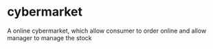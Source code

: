 # cybermarket
A online cybermarket, which allow consumer to order online and allow manager to manage the stock
